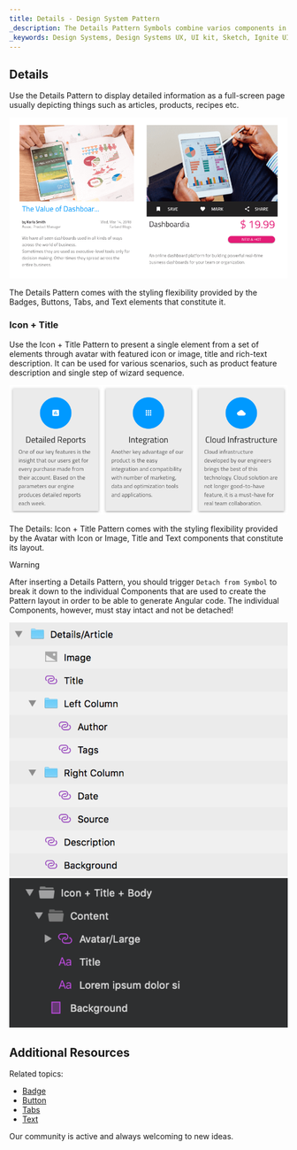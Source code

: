 ```yaml
---
title: Details - Design System Pattern
_description: The Details Pattern Symbols combine varios components in order to display detailed information about application-scenario objects. 
_keywords: Design Systems, Design Systems UX, UI kit, Sketch, Ignite UI for Angular, Sketch to Angular, Angular, Angular Design System, Export code from Sketch, Design Kits for Angular, Sketch HTML, Sketch to HTML, Sketch UI kits
---
```


## Details

Use the Details Pattern to display detailed information as a full-screen page usually depicting things such as articles, products, recipes etc.

<img class="responsive-img" src="../images/details_demo.png" srcset="../images/details_demo@2x.png 2x" />

The Details Pattern comes with the styling flexibility provided by the Badges, Buttons, Tabs, and Text elements that constitute it.

### Icon + Title 

Use the Icon + Title Pattern to present a single element from a set of elements through avatar with featured icon or image, title and rich-text description. It can be used for various scenarios, such as product feature description and single step of wizard sequence.

<img class="responsive-img" src="../images/icon_title.png" srcset="../images/icon_title@2x.png 2x" />

The Details: Icon + Title Pattern comes with the styling flexibility provided by the Avatar with Icon or Image, Title and Text components that constitute its layout.



> [!WARNING]
> After inserting a Details Pattern, you should trigger `Detach from Symbol` to break it down to the individual Components that are used to create the Pattern layout in order to be able to generate Angular code. The individual Components, however, must stay intact and not be detached!

<img class="responsive-img" src="../images/details_detach.png" />

<img class="responsive-img" src="../images/icon_title_detach.png" />


## Additional Resources

Related topics:

- [Badge](../components/badge.md)
- [Button](../components/button.md)
- [Tabs](../components/tabs.md)
- [Text](../components/text.md)
  <div class="divider--half"></div>

Our community is active and always welcoming to new ideas.


